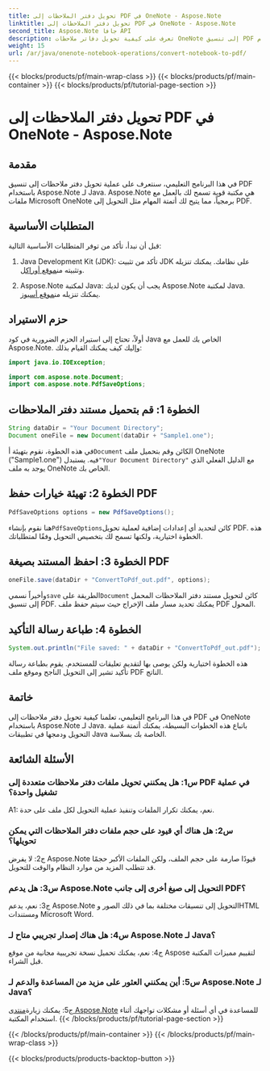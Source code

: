 ```yaml
---
title: تحويل دفتر الملاحظات إلى PDF في OneNote - Aspose.Note
linktitle: تحويل دفتر الملاحظات إلى PDF في OneNote - Aspose.Note
second_title: Aspose.Note جافا API
description: تعرف على كيفية تحويل دفاتر ملاحظات OneNote إلى تنسيق PDF باستخدام Aspose.Note لـ Java. اتبع هذا الدليل التفصيلي خطوة بخطوة للتكامل السلس مع تطبيقات Java الخاصة بك.
weight: 15
url: /ar/java/onenote-notebook-operations/convert-notebook-to-pdf/
---
```


{{< blocks/products/pf/main-wrap-class >}}
{{< blocks/products/pf/main-container >}}
{{< blocks/products/pf/tutorial-page-section >}}

# تحويل دفتر الملاحظات إلى PDF في OneNote - Aspose.Note

## مقدمة

في هذا البرنامج التعليمي، سنتعرف على عملية تحويل دفتر ملاحظات إلى تنسيق PDF باستخدام Aspose.Note لـ Java. Aspose.Note هي مكتبة قوية تسمح لك بالعمل مع ملفات Microsoft OneNote برمجياً، مما يتيح لك أتمتة المهام مثل التحويل إلى PDF.

## المتطلبات الأساسية

قبل أن نبدأ، تأكد من توفر المتطلبات الأساسية التالية:

1.  Java Development Kit (JDK): تأكد من تثبيت JDK على نظامك. يمكنك تنزيله وتثبيته من[موقع أوراكل](https://www.oracle.com/java/technologies/javase-jdk15-downloads.html).

2. Aspose.Note لمكتبة Java: يجب أن يكون لديك Aspose.Note لمكتبة Java. يمكنك تنزيله من[موقع أسبوز](https://releases.aspose.com/note/java/).

## حزم الاستيراد

أولاً، تحتاج إلى استيراد الحزم الضرورية في كود Java الخاص بك للعمل مع Aspose.Note. وإليك كيف يمكنك القيام بذلك:

```java
import java.io.IOException;

import com.aspose.note.Document;
import com.aspose.note.PdfSaveOptions;
```

## الخطوة 1: قم بتحميل مستند دفتر الملاحظات

```java
String dataDir = "Your Document Directory";
Document oneFile = new Document(dataDir + "Sample1.one");
```

 في هذه الخطوة، نقوم بتهيئة أ`Document` الكائن وقم بتحميل ملف OneNote ("Sample1.one") فيه. يستبدل`"Your Document Directory"` مع الدليل الفعلي الذي يوجد به ملف OneNote الخاص بك.

## الخطوة 2: تهيئة خيارات حفظ PDF

```java
PdfSaveOptions options = new PdfSaveOptions();
```

 هنا نقوم بإنشاء`PdfSaveOptions`كائن لتحديد أي إعدادات إضافية لعملية تحويل PDF. هذه الخطوة اختيارية، ولكنها تسمح لك بتخصيص التحويل وفقًا لمتطلباتك.

## الخطوة 3: احفظ المستند بصيغة PDF

```java
oneFile.save(dataDir + "ConvertToPdf_out.pdf", options);
```

 وأخيراً نسمي`save` الطريقة على`Document` كائن لتحويل مستند دفتر الملاحظات المحمل إلى تنسيق PDF. يمكنك تحديد مسار ملف الإخراج حيث سيتم حفظ ملف PDF المحول. 

## الخطوة 4: طباعة رسالة التأكيد

```java
System.out.println("File saved: " + dataDir + "ConvertToPdf_out.pdf");
```

هذه الخطوة اختيارية ولكن يوصى بها لتقديم تعليقات للمستخدم. يقوم بطباعة رسالة تأكيد تشير إلى التحويل الناجح وموقع ملف PDF الناتج.

## خاتمة

في هذا البرنامج التعليمي، تعلمنا كيفية تحويل دفتر ملاحظات إلى PDF في OneNote باستخدام Aspose.Note لـ Java. باتباع هذه الخطوات البسيطة، يمكنك أتمتة عملية التحويل ودمجها في تطبيقات Java الخاصة بك بسلاسة.

## الأسئلة الشائعة

### س1: هل يمكنني تحويل ملفات دفتر ملاحظات متعددة إلى PDF في عملية تشغيل واحدة؟

A1: نعم، يمكنك تكرار الملفات وتنفيذ عملية التحويل لكل ملف على حدة.

### س2: هل هناك أي قيود على حجم ملفات دفتر الملاحظات التي يمكن تحويلها؟

ج2: لا يفرض Aspose.Note قيودًا صارمة على حجم الملف، ولكن الملفات الأكبر حجمًا قد تتطلب المزيد من موارد النظام والوقت للتحويل.

### س3: هل يدعم Aspose.Note التحويل إلى صيغ أخرى إلى جانب PDF؟

ج3: نعم، يدعم Aspose.Note التحويل إلى تنسيقات مختلفة بما في ذلك الصور وHTML ومستندات Microsoft Word.

### س4: هل هناك إصدار تجريبي متاح لـ Aspose.Note لـ Java؟

ج4: نعم، يمكنك تحميل نسخة تجريبية مجانية من موقع Aspose لتقييم مميزات المكتبة قبل الشراء.

### س5: أين يمكنني العثور على مزيد من المساعدة والدعم لـ Aspose.Note لـ Java؟

 ج5: يمكنك زيارة[منتدى Aspose.Note](https://forum.aspose.com/c/note/28) للمساعدة في أي أسئلة أو مشكلات تواجهك أثناء استخدام المكتبة.
{{< /blocks/products/pf/tutorial-page-section >}}

{{< /blocks/products/pf/main-container >}}
{{< /blocks/products/pf/main-wrap-class >}}

{{< blocks/products/products-backtop-button >}}

